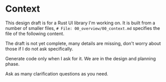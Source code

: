 # Context

This design draft is for a Rust UI library I'm working on. It is built from
a number of smaller files, `# File: 00_overview/00_context.md` specifies the
file of the following content.

The draft is not yet complete, many details are missing, don't worry about those if I 
do not ask specifically.

Generate code only when I ask for it. We are in the design and planning phase.

Ask as many clarification questions as you need.